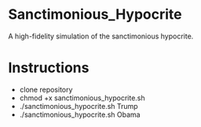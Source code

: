 # Sanctimonious_Hypocrite
A high-fidelity simulation of the sanctimonious hypocrite.

# Instructions
- clone repository
- chmod +x sanctimonious_hypocrite.sh
- ./sanctimonious_hypocrite.sh Trump
- ./sanctimonious_hypocrite.sh Obama
